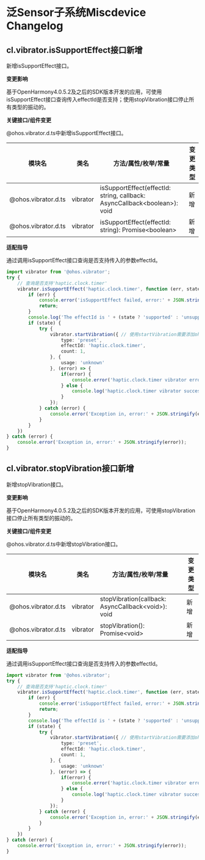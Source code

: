 # 泛Sensor子系统Miscdevice Changelog

## cl.vibrator.isSupportEffect接口新增

新增isSupportEffect接口。

**变更影响**

基于OpenHarmony4.0.5.2及之后的SDK版本开发的应用，可使用isSupportEffect接口查询传入effectId是否支持；使用stopVibration接口停止所有类型的振动的。

**关键接口/组件变更**

@ohos.vibrator.d.ts中新增isSupportEffect接口。

| 模块名 | 类名 | 方法/属性/枚举/常量 | 变更类型 |
|  -- | -- | -- | -- |
| @ohos.vibrator.d.ts | vibrator | isSupportEffect(effectId: string, callback: AsyncCallback&lt;boolean&gt;): void | 新增 |
| @ohos.vibrator.d.ts | vibrator | isSupportEffect(effectId: string): Promise&lt;boolean&gt; | 新增 |

**适配指导**<br>

通过调用isSupportEffect接口查询是否支持传入的参数effectId。

```ts
import vibrator from '@ohos.vibrator';
try {
    // 查询是否支持'haptic.clock.timer'
    vibrator.isSupportEffect('haptic.clock.timer', function (err, state) {
        if (err) {
            console.error('isSupportEffect failed, error:' + JSON.stringify(err));
            return;
        }
        console.log('The effectId is ' + (state ? 'supported' : 'unsupported'));
        if (state) {
            try {
                vibrator.startVibration({ // 使用startVibration需要添加ohos.permission.VIBRATE权限
                    type: 'preset',
                    effectId: 'haptic.clock.timer',
                    count: 1,
                }, {
                    usage: 'unknown'
                }, (error) => {
                    if(error) {
                        console.error('haptic.clock.timer vibrator error:'  + JSON.stringify(error));
                    } else {
                        console.log('haptic.clock.timer vibrator success');
                    }
                });
            } catch (error) {
                console.error('Exception in, error:' + JSON.stringify(error));
            }
        }
    })
} catch (error) {
    console.error('Exception in, error:' + JSON.stringify(error));
}
```

## cl.vibrator.stopVibration接口新增

新增stopVibration接口。

**变更影响**

基于OpenHarmony4.0.5.2及之后的SDK版本开发的应用，可使用stopVibration接口停止所有类型的振动的。

**关键接口/组件变更**

@ohos.vibrator.d.ts中新增stopVibration接口。

| 模块名              | 类名     | 方法/属性/枚举/常量                                      | 变更类型 |
| ------------------- | -------- | -------------------------------------------------------- | -------- |
| @ohos.vibrator.d.ts | vibrator | stopVibration(callback: AsyncCallback&lt;void&gt;): void | 新增     |
| @ohos.vibrator.d.ts | vibrator | stopVibration(): Promise&lt;void&gt;                     | 新增     |

**适配指导**<br>

通过调用isSupportEffect接口查询是否支持传入的参数effectId。

```ts
import vibrator from '@ohos.vibrator';
try {
    // 查询是否支持'haptic.clock.timer'
    vibrator.isSupportEffect('haptic.clock.timer', function (err, state) {
        if (err) {
            console.error('isSupportEffect failed, error:' + JSON.stringify(err));
            return;
        }
        console.log('The effectId is ' + (state ? 'supported' : 'unsupported'));
        if (state) {
            try {
                vibrator.startVibration({ // 使用startVibration需要添加ohos.permission.VIBRATE权限
                    type: 'preset',
                    effectId: 'haptic.clock.timer',
                    count: 1,
                }, {
                    usage: 'unknown'
                }, (error) => {
                    if(error) {
                        console.error('haptic.clock.timer vibrator error:'  + JSON.stringify(error));
                    } else {
                        console.log('haptic.clock.timer vibrator success');
                    }
                });
            } catch (error) {
                console.error('Exception in, error:' + JSON.stringify(error));
            }
        }
    })
} catch (error) {
    console.error('Exception in, error:' + JSON.stringify(error));
}
```

